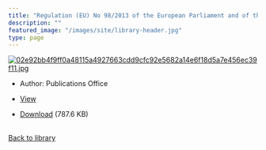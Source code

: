 ```yaml
---
title: "Regulation (EU) No 98/2013 of the European Parliament and of the Council of 15 January 2013 on the marketing and use of explosives precursorsText with EEA relevance"
description: ""
featured_image: "/images/site/library-header.jpg"
type: page
---
```


<a href="https://drive.google.com/file/d/12BjnzMMkzTMdN3RMkOVZavSQEkLz4OfP/view" target="_blank">![02e92bb4f9ff0a48115a4927663cdd9cfc92e5682a14e6f18d5a7e456ec39f11.jpg](/images/library/02e92bb4f9ff0a48115a4927663cdd9cfc92e5682a14e6f18d5a7e456ec39f11.jpg)</a>
* Author: Publications Office
* <a href="https://drive.google.com/file/d/12BjnzMMkzTMdN3RMkOVZavSQEkLz4OfP/view" target="_blank">View</a>

* [Download](https://drive.google.com/uc?export=download&id=12BjnzMMkzTMdN3RMkOVZavSQEkLz4OfP) (787.6 KB)

<br />[Back to library](/library/)
